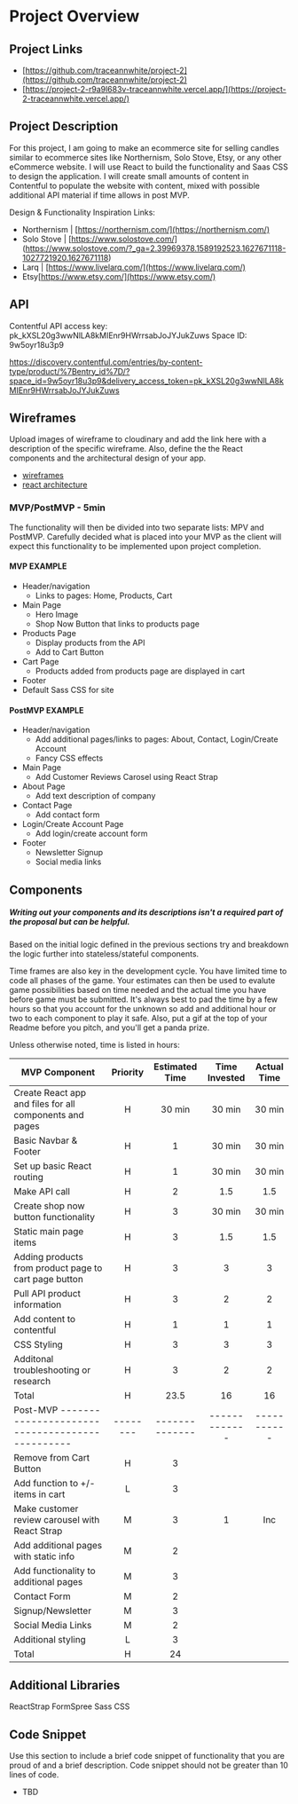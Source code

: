 # Project Overview

## Project Links

- [https://github.com/traceannwhite/project-2](https://github.com/traceannwhite/project-2)
- [https://project-2-r9a9l683v-traceannwhite.vercel.app/](https://project-2-traceannwhite.vercel.app/)

## Project Description

For this project, I am going to make an ecommerce site for selling candles similar to ecommerce sites like Northernism, Solo Stove, Etsy, or any other eCommerce website. I will use React to build the functionality and Saas CSS to design the application. I will create small amounts of content in Contentful to populate the website with content, mixed with possible additional API material if time allows in post MVP.

Design & Functionality Inspiration Links:

- Northernism | [https://northernism.com/](https://northernism.com/)
- Solo Stove | [https://www.solostove.com/] (https://www.solostove.com/?_ga=2.39969378.1589192523.1627671118-1027721920.1627671118)
- Larq | [https://www.livelarq.com/](https://www.livelarq.com/)
- Etsy[https://www.etsy.com/](https://www.etsy.com/)

## API

Contentful API access key: pk_kXSL20g3wwNlLA8kMIEnr9HWrrsabJoJYJukZuws
Space ID: 9w5oyr18u3p9

https://discovery.contentful.com/entries/by-content-type/product/%7Bentry_id%7D/?space_id=9w5oyr18u3p9&delivery_access_token=pk_kXSL20g3wwNlLA8kMIEnr9HWrrsabJoJYJukZuws

## Wireframes

Upload images of wireframe to cloudinary and add the link here with a description of the specific wireframe. Also, define the the React components and the architectural design of your app.

- [wireframes](https://res.cloudinary.com/dhcagrzcb/image/upload/v1627677948/IMG_1732_tolq1k.heic)
- [react architecture](https://res.cloudinary.com/dhcagrzcb/image/upload/v1627677948/IMG_1734_mvpagr.heic)

### MVP/PostMVP - 5min

The functionality will then be divided into two separate lists: MPV and PostMVP. Carefully decided what is placed into your MVP as the client will expect this functionality to be implemented upon project completion.

#### MVP EXAMPLE

- Header/navigation
  - Links to pages: Home, Products, Cart
- Main Page
  - Hero Image
  - Shop Now Button that links to products page
- Products Page
  - Display products from the API
  - Add to Cart Button
- Cart Page
  - Products added from products page are displayed in cart
- Footer
- Default Sass CSS for site

#### PostMVP EXAMPLE

- Header/navigation
  - Add additional pages/links to pages: About, Contact, Login/Create Account
  - Fancy CSS effects
- Main Page
  - Add Customer Reviews Carosel using React Strap
- About Page
  - Add text description of company
- Contact Page
  - Add contact form
- Login/Create Account Page
  - Add login/create account form
- Footer
  - Newsletter Signup
  - Social media links

## Components

##### Writing out your components and its descriptions isn't a required part of the proposal but can be helpful.

Based on the initial logic defined in the previous sections try and breakdown the logic further into stateless/stateful components.

<!--
| Component    |                             Description                              |
| ------------ | :------------------------------------------------------------------: |
| App          |                    Sets up app with React Router                     |
| Header       |                Renders the header, including the nav                 |
| Footer       |                          Renders the footer                          |
| Main         |                  Contains Switch/Routes for content                  |
| Products     |           Renders the products page to display API info              |
| Question     |     Renders current question via API call and Answer components      |
| Answer       |         Renders a possible answer using props from Question          |
| Score        |            Renders player's score received through props             |
| HighScore    | Form that renders at end of game if the player achieves a high score |
| Options      |              Renders a form of selectable game options               |
| Instructions |                Renders rules and info about the game                 |
| Leaderboard  |               Renders list of top scorers via API call               | -->

Time frames are also key in the development cycle. You have limited time to code all phases of the game. Your estimates can then be used to evalute game possibilities based on time needed and the actual time you have before game must be submitted. It's always best to pad the time by a few hours so that you account for the unknown so add and additional hour or two to each component to play it safe. Also, put a gif at the top of your Readme before you pitch, and you'll get a panda prize.

Unless otherwise noted, time is listed in hours:

| MVP Component                                            | Priority | Estimated Time | Time Invested | Actual Time |
| -------------------------------------------------------- | :------: | :------------: | :-----------: | :---------: |
| Create React app and files for all components and pages  |    H     |     30 min     |    30 min     |   30 min    |
| Basic Navbar & Footer                                    |    H     |       1        |    30 min     |   30 min    |
| Set up basic React routing                               |    H     |       1        |    30 min     |   30 min    |
| Make API call                                            |    H     |       2        |      1.5      |     1.5     |
| Create shop now button functionality                     |    H     |       3        |    30 min     |   30 min    |
| Static main page items                                   |    H     |       3        |      1.5      |     1.5     |
| Adding products from product page to cart page button    |    H     |       3        |       3       |      3      |
| Pull API product information                             |    H     |       3        |       2       |      2      |
| Add content to contentful                                |    H     |       1        |       1       |      1      |
| CSS Styling                                              |    H     |       3        |       3       |      3      |
| Additonal troubleshooting or research                    |    H     |       3        |       2       |      2      |
| Total                                                    |    H     |      23.5      |      16       |     16      |
| Post-MVP ----------------------------------------------- | -------- | -------------- | ------------- | ----------- |
| Remove from Cart Button                                  |    H     |       3        |               |             |
| Add function to +/- items in cart                        |    L     |       3        |               |             |
| Make customer review carousel with React Strap           |    M     |       3        |       1       |     Inc     |
| Add additional pages with static info                    |    M     |       2        |               |             |
| Add functionality to additional pages                    |    M     |       3        |               |             |
| Contact Form                                             |    M     |       2        |               |             |
| Signup/Newsletter                                        |    M     |       3        |               |             |
| Social Media Links                                       |    M     |       2        |               |             |
| Additional styling                                       |    L     |       3        |               |             |
| Total                                                    |    H     |       24       |               |             |

## Additional Libraries

ReactStrap
FormSpree
Sass CSS

## Code Snippet

Use this section to include a brief code snippet of functionality that you are proud of and a brief description. Code snippet should not be greater than 10 lines of code.

- TBD
